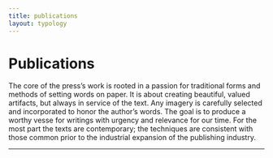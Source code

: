```yaml
---
title: publications
layout: typology
---
```


# Publications

The core of the press’s work is rooted in a passion for traditional forms and methods of setting words on paper. It is about creating beautiful, valued artifacts, but always in service of the text. Any imagery is carefully selected and incorporated to honor the author’s words. The goal is to produce a worthy vesse for writings with urgency and relevance for our time. For the most part the texts are contemporary; the techniques are consistent with those common prior to the industrial expansion of the publishing industry.

---